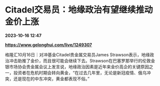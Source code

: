 # Citadel交易员：地缘政治有望继续推动金价上涨

**2023-10-16 12:47**

**https://www.gelonghui.com/live/1249307**

格隆汇10月16日｜对冲基金Citadel贵金属交易员James Strawson表示，地缘政治冲击助推了金价，而且很可能会继续下去。Strawson在巴塞罗那举行的伦敦金银市场协会贵金属会议上发言说，地缘政治因素是近年来金价高企的关键原因之一，投资者在危机时期会转向黄金，“在过去几年里，无论是新冠疫情、俄乌冲突，还是现在的中东冲突，黄金都表现不俗。”